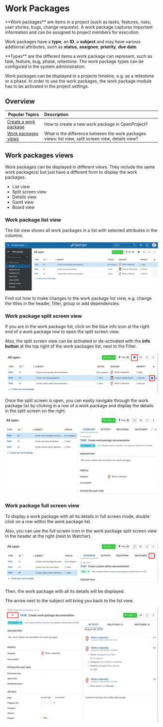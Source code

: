 # Work Packages

<div class="glossary">
**Work packages** are items in a project (such as tasks, features, risks, user stories, bugs, change requests). A work package captures important information and can be assigned to project members for execution. 

</div>

Work packages have a **type**, an **ID**, a **subject** and may have various additional attributes, such as **status**, **assignee**, **priority**, **due date**.

<div class="glossary">
**Types** are the different items a work package can represent, such as task, feature, bug, phase, milestone. The work package types can be configured in the system administration.
</div>

Work packages can be displayed in a projects timeline, e.g. as a milestone or a phase. In order to use the work packages, the work package module has to be activated in the project settings.

## Overview

| Popular Topics                                 | Description                                                  |
| ---------------------------------------------- | :----------------------------------------------------------- |
| [Create a work package](#create-work-packages) | How to create a new work package in OpenProject?             |
| [Work packages views](#work-packagaes-views)   | What is the difference between the work packages views: list view, split screen view, details view? |

## Work packages views

Work packages can be displayed in different views. They include the same work package(s) but just have a different form to display the work packages.

* List view
* Split screen view
* Details view
* Gantt view
* Board view

### Work package list view

The list view shows all work packages in a list with selected attributes in the columns.

![list-view](1566306576394.png)

Find out how to make changes to the work package list view, e.g. change the titles in the header, filter, group or add dependencies.

### Work package split screen view

If you are in the work package list, click on the blue info icon at the right end of a work package row to open the split screen view.

Also, the split screen view can be activated or de-activated with the **info button** at the top right of the work packages list, next to the Filter.

![split-screen-icon](split-screen-icon.png)

Once the split screen is open, you can easily navigate through the work package list by clicking in a row of a work package and display the details in the split screen on the right.

![split-screen-view](1566307254418.png)

### Work package full screen view

To display  a work package with all its details in full screen mode, double click on a row within the work package list.

Also, you can use the full screen icon in the work package split screen view in the header at the right (next to Watcher).

![full-screen-icon](full-screen-icon-1566373903021.png)

Then, the work package with all its details will be displayed. 

The arrow next to the subject will bring you back to the list view.

![back-to-list-view-icon](back-to-list-view-icon.png)